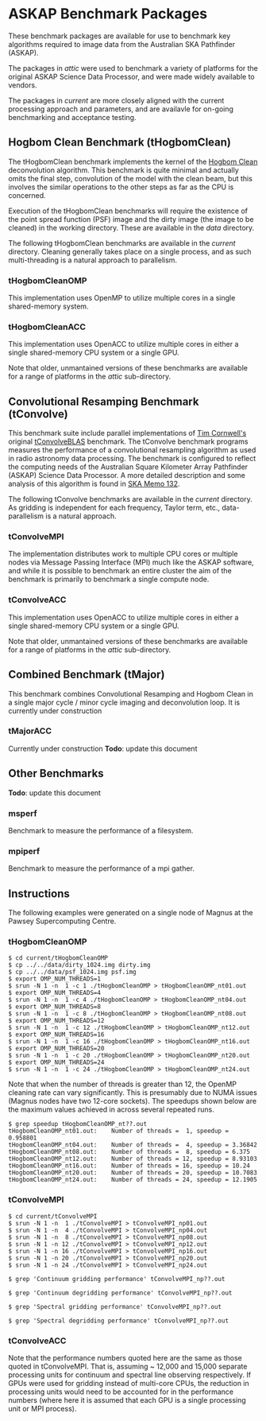 ASKAP Benchmark Packages
========================

These benchmark packages are available for use to benchmark key algorithms
required to image data from the Australian SKA Pathfinder (ASKAP).

The packages in _attic_ were used to benchmark a variety of platforms for the
original ASKAP Science Data Processor, and were made widely available to
vendors.

The packages in _current_ are more closely aligned with the current processing
approach and parameters, and are availavle for on-going benchmarking and
acceptance testing.

Hogbom Clean Benchmark (tHogbomClean)
-------------------------------------
The tHogbomClean benchmark implements the kernel of the
[Hogbom Clean](http://cdsads.u-strasbg.fr/abs/1974A%26AS...15..417H)
deconvolution algorithm. This benchmark is quite minimal and actually omits the
final step, convolution of the model with the clean beam, but this involves the
similar operations to the other steps as far as the CPU is concerned.

Execution of the tHogbomClean benchmarks will require the existence of the
point spread function (PSF) image and the dirty image (the image to be cleaned)
in the working directory. These are available in the _data_ directory.

The following tHogbomClean benchmarks are available in the _current_ directory.
Cleaning generally takes place on a single process, and as such multi-threading
is a natural approach to parallelism.

### tHogbomCleanOMP
This implementation uses OpenMP to utilize multiple cores in a single
shared-memory system.

### tHogbomCleanACC
This implementation uses OpenACC to utilize multiple cores in either a single
shared-memory CPU system or a single GPU.

Note that older, unmantained versions of these benchmarks are available for a
range of platforms in the _attic_ sub-directory.

Convolutional Resamping Benchmark (tConvolve)
---------------------------------------------
This benchmark suite include parallel implementations of
[Tim Cornwell's](http://www.atnf.csiro.au/people/tim.cornwell/) original
[tConvolveBLAS](http://wfit.googlecode.com/svn-history/r1088/wfit/doc/code/tConvolveBLAS.cc)
benchmark. The tConvolve benchmark programs measures the performance of a
convolutional resampling algorithm as used in radio astronomy data processing.
The benchmark is configured to reflect the computing needs of the Australian
Square Kilometer Array Pathfinder (ASKAP) Science Data Processor. A more
detailed description and some analysis of this algorithm is found in
[SKA Memo 132](http://www.skatelescope.org/uploaded/59116_132_Memo_Humphreys.pdf).

The following tConvolve benchmarks are available in the _current_ directory.
As gridding is independent for each frequency, Taylor term, etc., data-parallelism
is a natural approach.

### tConvolveMPI
The implementation distributes work to multiple CPU cores or multiple nodes via
Message Passing Interface (MPI) much like the ASKAP software, and while it is
possible to benchmark an entire cluster the aim of the benchmark is primarily
to benchmark a single compute node.

### tConvolveACC
This implementation uses OpenACC to utilize multiple cores in either a single
shared-memory CPU system or a single GPU.

Note that older, unmantained versions of these benchmarks are available for a
range of platforms in the _attic_ sub-directory.

Combined Benchmark (tMajor)
---------------------------
This benchmark combines Convolutional Resamping and Hogbom Clean in a single
major cycle / minor cycle imaging and deconvolution loop. It is currently under
construction

### tMajorACC
Currently under construction
**Todo**: update this document

Other Benchmarks
----------------
**Todo**: update this document

### msperf
Benchmark to measure the performance of a filesystem.

### mpiperf
Benchmark to measure the performance of a mpi gather.

Instructions
------------

The following examples were generated on a single node of Magnus at the Pawsey
Supercomputing Centre. 

### tHogbomCleanOMP

```text
$ cd current/tHogbomCleanOMP
$ cp ../../data/dirty_1024.img dirty.img
$ cp ../../data/psf_1024.img psf.img
$ export OMP_NUM_THREADS=1
$ srun -N 1 -n  1 -c 1 ./tHogbomCleanOMP > tHogbomCleanOMP_nt01.out
$ export OMP_NUM_THREADS=4
$ srun -N 1 -n  1 -c 4 ./tHogbomCleanOMP > tHogbomCleanOMP_nt04.out
$ export OMP_NUM_THREADS=8
$ srun -N 1 -n  1 -c 8 ./tHogbomCleanOMP > tHogbomCleanOMP_nt08.out
$ export OMP_NUM_THREADS=12
$ srun -N 1 -n  1 -c 12 ./tHogbomCleanOMP > tHogbomCleanOMP_nt12.out
$ export OMP_NUM_THREADS=16
$ srun -N 1 -n  1 -c 16 ./tHogbomCleanOMP > tHogbomCleanOMP_nt16.out
$ export OMP_NUM_THREADS=20
$ srun -N 1 -n  1 -c 20 ./tHogbomCleanOMP > tHogbomCleanOMP_nt20.out
$ export OMP_NUM_THREADS=24
$ srun -N 1 -n  1 -c 24 ./tHogbomCleanOMP > tHogbomCleanOMP_nt24.out
```

Note that when the number of threads is greater than 12, the OpenMP cleaning
rate can vary significantly. This is presumably due to NUMA issues (Magnus
nodes have two 12-core sockets). The speedups shown below are the maximum
values achieved in across several repeated runs.

```text
$ grep speedup tHogbomCleanOMP_nt??.out
tHogbomCleanOMP_nt01.out:    Number of threads =  1, speedup = 0.958801
tHogbomCleanOMP_nt04.out:    Number of threads =  4, speedup = 3.36842
tHogbomCleanOMP_nt08.out:    Number of threads =  8, speedup = 6.375
tHogbomCleanOMP_nt12.out:    Number of threads = 12, speedup = 8.93103
tHogbomCleanOMP_nt16.out:    Number of threads = 16, speedup = 10.24
tHogbomCleanOMP_nt20.out:    Number of threads = 20, speedup = 10.7083
tHogbomCleanOMP_nt24.out:    Number of threads = 24, speedup = 12.1905
```

### tConvolveMPI

```text
$ cd current/tConvolveMPI
$ srun -N 1 -n  1 ./tConvolveMPI > tConvolveMPI_np01.out
$ srun -N 1 -n  4 ./tConvolveMPI > tConvolveMPI_np04.out
$ srun -N 1 -n  8 ./tConvolveMPI > tConvolveMPI_np08.out
$ srun -N 1 -n 12 ./tConvolveMPI > tConvolveMPI_np12.out
$ srun -N 1 -n 16 ./tConvolveMPI > tConvolveMPI_np16.out
$ srun -N 1 -n 20 ./tConvolveMPI > tConvolveMPI_np20.out
$ srun -N 1 -n 24 ./tConvolveMPI > tConvolveMPI_np24.out
```

```text
$ grep 'Continuum gridding performance' tConvolveMPI_np??.out
```

```text
$ grep 'Continuum degridding performance' tConvolveMPI_np??.out
```

```text
$ grep 'Spectral gridding performance' tConvolveMPI_np??.out
```

```text
$ grep 'Spectral degridding performance' tConvolveMPI_np??.out
```

### tConvolveACC

Note that the performance numbers quoted here are the same as those quoted in
tConvolveMPI. That is, assuming ~ 12,000 and 15,000 separate processing units
for continuum and spectral line observing respectively. If GPUs were used for
gridding instead of multi-core CPUs, the reduction in processing units would
need to be accounted for in the performance numbers (where here it is assumed
that each GPU is a single processing unit or MPI process).

